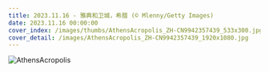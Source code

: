 ```yaml
---
title: 2023.11.16 - 雅典和卫城，希腊 (© Mlenny/Getty Images)
date: 2023.11.16 00:00:00
cover_index: /images/thumbs/AthensAcropolis_ZH-CN9942357439_533x300.jpg
cover_detail: /images/AthensAcropolis_ZH-CN9942357439_1920x1080.jpg
---
```


![AthensAcropolis](/images/AthensAcropolis_ZH-CN9942357439_1920x1080.jpg)

